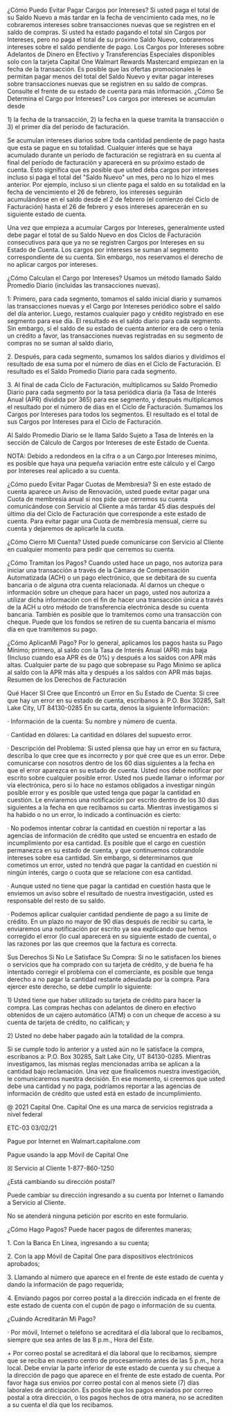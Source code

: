 <!-- PageNumber="001" -->

¿Cómo Puedo Evitar Pagar Cargos por Intereses? Si usted paga el total de su Saldo Nuevo a
más tardar en la fecha de vencimiento cada mes, no le cobraremos intereses sobre transacciones
nuevas que se registren en el saldo de compras. Si usted ha estado pagando el total sin Cargos
por Intereses, pero no paga el total de su próximo Saldo Nuevo, cobraremos intereses sobre el
saldo pendiente de pago. Los Cargos por Intereses sobre Adelantos de Dinero en Efectivo y
Transferencias Especiales disponibles solo con la tarjeta Capital One Walmart Rewards Mastercard
empiezan en la fecha de la transacción. Es posible que las ofertas promocionales le permitan pagar
menos del total del Saldo Nuevo y evitar pagar intereses sobre transacciones nuevas que se
registren en su saldo de compras. Consulte el frente de su estado de cuenta para más información.
¿Cómo Se Determina el Cargo por Intereses? Los cargos por intereses se acumulan desde

1\) la fecha de la transacción, 2) la fecha en la quese tramita la transacción o 3) el primer día del
período de facturación.

Se acumulan intereses diarios sobre toda cantidad pendiente de pago hasta que esta se pague en
su totalidad. Cualquier interés que se haya acumulado durante un período de facturación se
registrarà en su cuenta al final del período de facturación y aparecerá en su próximo estado de
cuenta. Esto significa que es posible que usted deba cargos por intereses incluso si paga el total
del "Saldo Nuevo" un mes, pero no lo hizo el mes anterior. Por ejemplo, incluso si un cliente paga
el saldo en su totalidad en la fecha de vencimiento el 26 de febrero, los intereses seguirán
acumulándose en el saldo desde el 2 de febrero (el comienzo del Ciclo de Facturación) hasta el 26
de febrero y esos intereses aparecerán en su siguiente estado de cuenta.

Una vez que empieza a acumular Cargos por Intereses, generalmente usted debe pagar el total de
su Saldo Nuevo en dos Ciclos de Facturación consecutivos para que ya no se registren Cargos por
Intereses en su Estado de Cuenta. Los cargos por intereses se suman al segmento
correspondiente de su cuenta. Sin embargo, nos reservamos el derecho de no aplicar cargos por
intereses.

¿Cómo Calculan el Cargo por Intereses? Usamos un método llamado Saldo Promedio Diario
(incluidas las transacciones nuevas).

1: Primero, para cada segmento, tomamos el saldo inicial diario y sumamos las transacciones
nuevas y el Cargo por Intereses periódico sobre el saldo del día anterior. Luego, restamos cualquier
pago y crédito registrado en ese segmento para ese día. El resultado es el saldo diario para cada
segmento. Sin embargo, si el saldo de su estado de cuenta anterior era de cero o tenía un crédito a
favor, las transacciones nuevas registradas en su segmento de compras no se suman al saldo
diario,

2\. Después, para cada segmento, sumamos los saldos diarios y dividimos el resultado de esa
suma por el número de dias en el Ciclo de Facturación. El resultado es el Saldo Promedio Diario
para cada segmento.

3\. Al final de cada Ciclo de Facturación, multiplicamos su Saldo Promedio Diario para cada
segmento por la tasa periódica diaria (la Tasa de Interés Anual (APR) dividida por 365) para ese
segmento, y después multiplicamos el resultado por el número de dias en el Ciclo de Facturación.
Sumamos los Cargos por Intereses para todos los segmentos. El resultado es el total de sus
Cargos por Intereses para el Ciclo de Facturación.

Al Saldo Promedio Diario se le llama Saldo Sujeto a Tasa de Interés en la sección de Cálculo de
Cargos por Intereses de este Estado de Cuenta.

NOTA: Debido a redondeos en la cifra o a un Cargo.por Intereses minimo, es posible que haya una
pequeña variación entre este cálculo y el Cargo por Intereses real aplicado a su cuenta.

¿Cómo puedo Evitar Pagar Cuotas de Membresia? Si en este estado de cuenta aparece un
Aviso de Renovación, usted puede evitar pagar una Cuota de membresía anual si nos pide que
cerremos su cuenta comunicándose con Servicio al Cliente a más tardar 45 días después del
último dia del Ciclo de Facturación que corresponde a este estado de cuenta. Para evitar pagar una
Cuota de membresía mensual, cierre su cuenta y dejaremos de aplicarle la cuota.

¿Cómo Cierro MI Cuenta? Usted puede comunicarse con Servicio al Cliente en cualquier
momento para pedir que cerremos su cuenta.

¿Cómo Tramitan los Pagos? Cuando usted hace un pago, nos autoriza para iniciar una
transacción a través de la Cámara de Compensación Automatizada (ACH) o un pago
electrónico, que se debitarà de su cuenta bancaria o de alguna otra cuenta relacionada. Al
darnos un cheque o información sobre un cheque para hacer un pago, usted nos autoriza a
utilizar dicha información con el fin de hacer una transacción única a través de la ACH u otro
método de transferencia electrónica desde su cuenta bancaria. También es posible que lo
tramitemos como una transacción con cheque. Puede que los fondos se retiren de su cuenta
bancaria el mismo día en que tramitemos su pago.

¿Cómo AplicanMi Pago? Por lo general, aplicamos los pagos hasta su Pago Mínimo; primero,
al saldo con la Tasa de Interés Anual (APR) más baja (Incluso cuando esa APR ès de 0%) y
después a los saídos con APR más altas. Cualquier parte de su pago que sobrepase su Pago
Minimo se aplica al saldo con la APR más alta y después a los saldos con APR más bajas.
Resumen de los Derechos de Facturación

Qué Hacer SI Cree que Encontró un Error en Su Estado de Cuenta: Si cree que hay un
error en su estado de cuenta, escribanos à: P.O. Box 30285, Salt Lake City, UT 84130-0285
En su carta, denos la siguiente Información:

· Información de la cuenta: Su nombre y número de cuenta.

· Cantidad en dólares: La cantidad en dólares del supuesto error.

· Descripción del Problema: Si usted plensa que hay un error en su factura, describa lo que cree
que es incorrecto y por qué cree que es un error. Debe comunicarse con nosotros dentro de los
60 días siguientes a la fecha en que el error aparezca en su estado de cuenta. Usted nos debe
notificar por escrito sobre cualquier posible error. Usted nos puede llamar o informar por vía
electrónica, pero si lo hace no estamos obligados a investigar ningún posible error y es posible
que usted tenga que pagar la cantidad en cuestión. Le enviaremos una notificación por escrito
dentro de los 30 dias siguientes a la fecha en que recibamos su carta. Mientras investigamos si
ha habido o no un error, lo indicado a continuación es cierto:

· No podemos intentar cobrar la cantidad en cuestión ni reportar a las agencias de información
de crédito que usted se encuentra en estado de incumplimiento por esa cantidad. Es posible
que el cargo en cuestión permanezca en su estado de cuenta, y que continuemos cobrandole
intereses sobre esa cantidad. Sin embargo, si determinamos que cometimos un error, usted no
tendrá que pagar la cantidad en cuestión ni ningún interés, cargo o cuota que se relacione con
esa cantidad.

· Aunque usted no tiene que pagar la cantidad en cuestión hasta que le enviemos un aviso
sobre el resultado de nuestra investigación, usted es responsable del resto de su saldo.

· Podemos aplicar cualquier cantidad pendiente de pago a su límite de crédito. En un plazo no
mayor de 90 días después de recibir su carta, le enviaremos una notificación por escrito ya sea
explicando que hemos corregido el error (lo cual aparecerá en su siguiente estado de cuenta), o
las razones por las que creemos que la factura es correcta.

Sus Derechos Si No Le Satisface Su Compra: Si no le satisfacen los bienes o servicios que
ha comprado con su tarjeta de crédito, y de buena fe ha intentado corregir el problema con el
comerciante, es posible que tenga derecho a no pagar la cantidad restante adeudada por la
compra. Para ejercer este derecho, se debe cumplir lo siguiente:

1\) Usted tiene que haber utilizado su tarjeta de crédito para hacer la compra. Las compras
hechas con adelantos de dinero en efectivo obtenidos de un cajero automático (ATM) o con un
cheque de acceso a su cuenta de tarjeta de crédito, no califican; y

2\) Usted no debe haber pagado aún la totalidad de la compra.

Si se cumple todo lo anterior y a usted aún no le satisface la compra, escribanos a: P.O. Box
30285, Salt Lake City, UT 84130-0285. Mientras investigamos, las mismas reglas mencionadas
arriba se aplican a la cantidad bajo reclamación. Una vez que finalicemos nuestra investigación,
le comunicaremos nuestra decisión. En ese momento, si creemos que usted debe una cantidad
y no paga, podríamos reportar a las agencias de información de crédito que usted está en
estado de incumplimiento.

@ 2021 Capital One. Capital One es una marca de servicios registrada a nivel federal

ETC-03 03/02/21

Pague por Internet en Walmart.capitalone.com


<figure>
</figure>


Pague usando la app Móvil de Capital One

☒
Servicio al Cliente 1-877-860-1250

¿Está cambiando su dirección postal?

Puede cambiar su dirección ingresando a su cuenta por Internet o llamando a Servicio al
Cliente.

No se atenderá ninguna petición por escrito en este formulario.

¿Cómo Hago Pagos? Puede hacer pagos de diferentes maneras;

1\.
Con la Banca En Línea, ingresando a su cuenta;

2\.
Con la app Móvil de Capital One para dispositivos electrónicos aprobados;

3\.
Llamando al número que aparece en el frente de este estado de cuenta y
dando la información de pago requerida;

4\.
Enviando pagos por correo postal a la dirección indicada en el frente de este
estado de cuenta con el cupón de pago o información de su cuenta.

¿Cuándo Acreditarán Mi Pago?

· Por móvil, Internet o teléfono se acreditará el día laboral que lo recibamos,
siempre que sea antes de las 8 p.m., Hora del Este.

\+ Por correo postal se acreditará el día laboral que lo recibamos, siempre que
se reciba en nuestro centro de procesamiento antes de las 5 p.m., hora local.
Debe enviar la parte inferior de este estado de cuenta y su cheque a la
dirección de pago que aparece en el frente de este estado de cuenta. Por
favor haga sus envios por correo postal con al menos siete (7) días laborales
de anticipación. Es posible que los pagos enviados por correo postal a otra
dirección, o los pagos hechos de otra manera, no se acrediten a su cuenta el
día que los recibamos.

<!-- PageBreak -->

